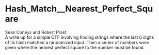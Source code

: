 # Hash_Match__Nearest_Perfect_Square
Sean Coneys and Robert Prast <br/>
A write up for a simple CTF involving finding strings where the last 6 digits of its hash matched a randomized input.  Then a series of numbers were given where the nearest perfect square to the number must be found.
